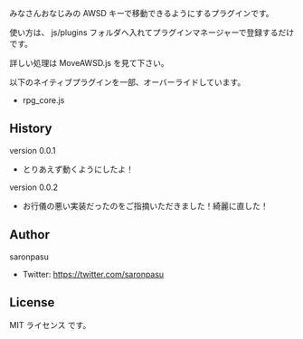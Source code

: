 みなさんおなじみの AWSD キーで移動できるようにするプラグインです。

使い方は、 js/plugins フォルダへ入れてプラグインマネージャーで登録するだけです。

詳しい処理は MoveAWSD.js を見て下さい。

以下のネイティブプラグインを一部、オーバーライドしています。
- rpg_core.js

## History
version 0.0.1
- とりあえず動くようにしたよ！

version 0.0.2
- お行儀の悪い実装だったのをご指摘いただきました！綺麗に直した！

## Author
saronpasu

- Twitter: https://twitter.com/saronpasu

## License
MIT ライセンス です。
